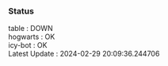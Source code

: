 ### Status


table : DOWN  
hogwarts : OK  
icy-bot : OK  
Latest Update : 2024-02-29 20:09:36.244706
